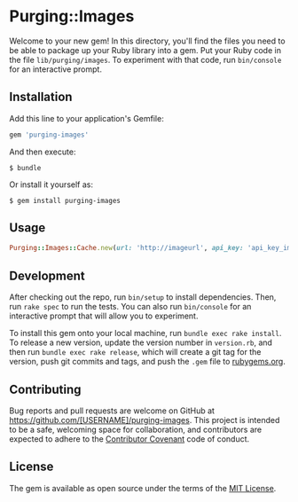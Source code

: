 # Purging::Images

Welcome to your new gem! In this directory, you'll find the files you need to be able to package up your Ruby library into a gem. Put your Ruby code in the file `lib/purging/images`. To experiment with that code, run `bin/console` for an interactive prompt.

## Installation

Add this line to your application's Gemfile:

```ruby
gem 'purging-images'
```

And then execute:

    $ bundle

Or install it yourself as:

    $ gem install purging-images

## Usage

```ruby
Purging::Images::Cache.new(url: 'http://imageurl', api_key: 'api_key_imgix').call
```

## Development

After checking out the repo, run `bin/setup` to install dependencies. Then, run `rake spec` to run the tests. You can also run `bin/console` for an interactive prompt that will allow you to experiment.

To install this gem onto your local machine, run `bundle exec rake install`. To release a new version, update the version number in `version.rb`, and then run `bundle exec rake release`, which will create a git tag for the version, push git commits and tags, and push the `.gem` file to [rubygems.org](https://rubygems.org).

## Contributing

Bug reports and pull requests are welcome on GitHub at https://github.com/[USERNAME]/purging-images. This project is intended to be a safe, welcoming space for collaboration, and contributors are expected to adhere to the [Contributor Covenant](http://contributor-covenant.org) code of conduct.


## License

The gem is available as open source under the terms of the [MIT License](http://opensource.org/licenses/MIT).

